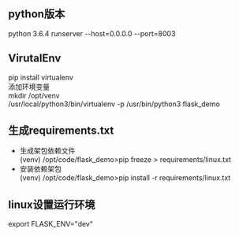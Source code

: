 ## python版本
python 3.6.4
runserver --host=0.0.0.0 --port=8003

## VirutalEnv
pip install virtualenv  
添加环境变量  
mkdir /opt/venv  
/usr/local/python3/bin/virtualenv -p /usr/bin/python3 flask_demo


## 生成requirements.txt
* 生成架包依赖文件  
(venv) /opt/code/flask_demo>pip freeze > requirements/linux.txt
* 安装依赖架包  
(venv) /opt/code/flask_demo>pip install -r requirements/linux.txt

## linux设置运行环境
export FLASK_ENV="dev"
